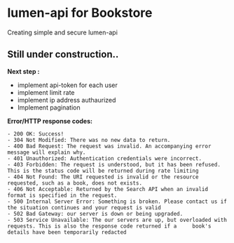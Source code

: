 # lumen-api for Bookstore
Creating simple and secure lumen-api 

## Still under construction..

 
 **Next step :**
 - implement api-token for each user
 - implement limit rate
 - implement ip address authaurized
 - Implement pagination
 
 
 
**Error/HTTP response codes:**

    - 200 OK: Success!
    - 304 Not Modified: There was no new data to return.
    - 400 Bad Request: The request was invalid. An accompanying error message will explain why.
    - 401 Unauthorized: Authentication credentials were incorrect.
    - 403 Forbidden: The request is understood, but it has been refused. This is the status code will be returned during rate limiting
    - 404 Not Found: The URI requested is invalid or the resource requested, such as a book, does not exists.
    - 406 Not Acceptable: Returned by the Search API when an invalid format is specified in the request.
    - 500 Internal Server Error: Something is broken. Please contact us if the situation continues and your request is valid
    - 502 Bad Gateway: our server is down or being upgraded.
    - 503 Service Unavailable: The our servers are up, but overloaded with requests. This is also the response code returned if a     book's details have been temporarily redacted

 
 



